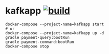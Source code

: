 kafkapp [![build](https://travis-ci.org/daggerok/kafkapp.svg?branch=master)](https://travis-ci.org/daggerok/kafkapp)
=======

```fish
docker-compose --project-name=kafkapp start
# or
docker-compose --project-name=kafkapp up -d
gradle payment-query:bootRun
gradle payment-command:bootRun
docker-compose stop
```
